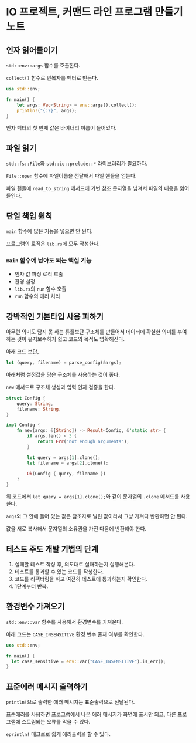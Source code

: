 # IO 프로젝트, 커맨드 라인 프로그램 만들기 노트

## 인자 읽어들이기

`std::env::args` 함수를 호출한다.

`collect()` 함수로 반복자를 벡터로 만든다.

```rust
use std::env;

fn main() {
    let args: Vec<String> = env::args().collect();
    println!("{:?}", args);
}
```

인자 벡터의 첫 번째 값은 바이너리 이름이 들어있다.

## 파일 읽기

`std::fs::File`와 `std::io::prelude::*` 라이브러리가 필요하다.

`File::open` 함수에 파일이름을 전달해서 파일 핸들을 얻는다.

파일 핸들에 `read_to_string` 메서드에 가변 참조 문자열을 넘겨서 파일의 내용을 읽어들인다.

## 단일 책임 원칙

`main` 함수에 많은 기능을 넣으면 안 된다.

프로그램의 로직은 `lib.rs`에 모두 작성한다.

### `main` 함수에 남아도 되는 핵심 기능

- 인자 값 파싱 로직 호출
- 환경 설정
- `lib.rs`의 `run` 함수 호출
- `run` 함수의 에러 처리

## 강박적인 기본타입 사용 피하기

아무런 의미도 담지 못 하는 튜플보단 구조체를 만들어서 데이터에 확실한 의미를 부여하는 것이 유지보수하기 쉽고 코드의 목적도 명확해진다.

아래 코드 보단,

```rust
let (query, filename) = parse_config(&args);
```

아래처럼 설정값을 담은 구조체를 사용하는 것이 좋다.

`new` 메서드로 구조체 생성과 입력 인자 검증을 한다.

```rust
struct Config {
    query: String,
    filename: String,
}

impl Config {
    fn new(args: &[String]) -> Result<Config, &'static str> {
        if args.len() < 3 {
            return Err("not enough arguments");
        }

        let query = args[1].clone();
        let filename = args[2].clone();

        Ok(Config { query, filename })
    }
}
```

위 코드에서 `let query = args[1].clone();`와 같이 문자열의 `.clone` 메서드를 사용한다.

`args`와 그 안에 들어 있는 값은 참조자로 빌린 값이라서 그냥 가져다 반환하면 안 된다.

값을 새로 복사해서 문자열의 소유권을 가진 다음에 반환해야 한다.

## 테스트 주도 개발 기법의 단계

1. 실패할 테스트 작성 후, 의도대로 실패하는지 실행해본다.
2. 테스트를 통과할 수 있는 코드를 작성한다.
3. 코드를 리팩터링을 하고 여전히 테스트에 통과하는지 확인한다.
4. 1단계부터 반복.

## 환경변수 가져오기

`std::env::var` 함수를 사용해서 환경변수를 가져온다.

아래 코드는 `CASE_INSENSITIVE` 환경 변수 존재 여부를 확인한다.

```rust
use std::env;

fn main() {
  let case_sensitive = env::var("CASE_INSENSITIVE").is_err();
}
```

## 표준에러 메시지 출력하기

`println!`으로 출력한 에러 메시지는 표준출력으로 전달된다.

표준에러를 사용하면 프로그램에서 나온 에러 매시지가 화면에 표시만 되고, 다른 프로그램에 스트림되는 오류를 막을 수 있다.

`eprintln!` 매크로로 쉽게 에러출력을 할 수 있다.
